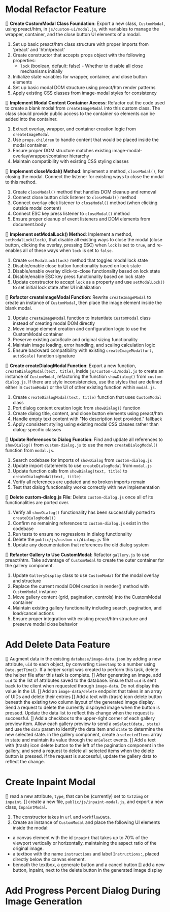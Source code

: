 # Modal Refactor Feature
[] **Create CustomModal Class Foundation**: Export a new class, `CustomModal`, using preact/htm, in `js/custom-ui/modal.js`, with variables to manage the wrapper, container, and the close button UI elements of a modal.
1. Set up basic preact/htm class structure with proper imports from 'preact' and 'htm/preact'
2. Create constructor that accepts props object with the following properties:
   - `lock` (boolean, default: false) - Whether to disable all close mechanisms initially
3. Initialize state variables for wrapper, container, and close button elements
4. Set up basic modal DOM structure using preact/htm render patterns
5. Apply existing CSS classes from image-modal styles for consistency

[] **Implement Modal Content Container Access**: Refactor out the code used to create a blank modal from `createImageModal` into this custom class. The class should provide public access to the container so elements can be added into the container.
1. Extract overlay, wrapper, and container creation logic from `createImageModal`
2. Use `props.children` to handle content that would be placed inside the modal container.
3. Ensure proper DOM structure matches existing image-modal-overlay/wrapper/container hierarchy
4. Maintain compatibility with existing CSS styling classes

[] **Implement closeModal() Method**: Implement a method, `closeModal()`, for closing the modal. Connect the listener for existing ways to close the modal to this method.
1. Create `closeModal()` method that handles DOM cleanup and removal
2. Connect close button click listener to `closeModal()` method
3. Connect overlay click listener to `closeModal()` method (when clicking outside modal content)
4. Connect ESC key press listener to `closeModal()` method
5. Ensure proper cleanup of event listeners and DOM elements from document.body

[] **Implement setModalLock() Method**: Implement a method, `setModalLock(lock)`, that disable all existing ways to close the modal (close button, clicking the overlay, pressing ESC) when `lock` is set to `true`, and re-enables all of these ways when `lock` is set to `false`.
1. Create `setModalLock(lock)` method that toggles modal lock state
2. Disable/enable close button functionality based on lock state
3. Disable/enable overlay click-to-close functionality based on lock state  
4. Disable/enable ESC key press functionality based on lock state
5. Update constructor to accept `lock` as a property and use `setModalLock()` to set initial lock state after UI initialization

[] **Refactor createImageModal Function**: Rewrite `createImageModal` to create an instance of `CustomModal`, then place the image element inside the blank modal.
1. Update `createImageModal` function to instantiate `CustomModal` class instead of creating modal DOM directly
2. Move image element creation and configuration logic to use the CustomModal container
3. Preserve existing autoScale and original sizing functionality
4. Maintain image loading, error handling, and scaling calculation logic
5. Ensure backward compatibility with existing `createImageModal(url, autoScale)` function signature

[] **Create createDialogModal Function**: Export a new function, `createDialogModal(text, title)`, inside `js/custom-ui/modal.js` to create an instance of `CustomModal`, refactoring the function `showDialog()` from `custom-dialog.js`. If there are style inconsistencies, use the styles that are defined either in `CustomModal` or the UI of other existing function within `modal.js`.
1. Create `createDialogModal(text, title)` function that uses `CustomModal` class
2. Port dialog content creation logic from `showDialog()` function
3. Create dialog title, content, and close button elements using preact/htm
4. Handle empty text content with "No description text provided." fallback
5. Apply consistent styling using existing modal CSS classes rather than dialog-specific classes

[] **Update References to Dialog Function**: Find and update all references to `showDialog()` from `custom-dialog.js` to use the new `createDialogModal()` function from `modal.js`.
1. Search codebase for imports of `showDialog` from `custom-dialog.js`
2. Update import statements to use `createDialogModal` from `modal.js`
3. Update function calls from `showDialog(text, title)` to `createDialogModal(text, title)`
4. Verify all references are updated and no broken imports remain
5. Test that dialog functionality works correctly with new implementation

[] **Delete custom-dialog.js File**: Delete `custom-dialog.js` once all of its functionalities are ported over.
1. Verify all `showDialog()` functionality has been successfully ported to `createDialogModal()`
2. Confirm no remaining references to `custom-dialog.js` exist in the codebase
3. Run tests to ensure no regressions in dialog functionality
4. Delete the `public/js/custom-ui/dialog.js` file
5. Update any documentation that references the old dialog system

[] **Refactor Gallery to Use CustomModal**: Refactor `gallery.js` to use preact/htm. Take advantage of `CustomModal` to create the outer container for the gallery component.
1. Update `GalleryDisplay` class to use `CustomModal` for the modal overlay and structure
2. Replace the current modal DOM creation in render() method with `CustomModal` instance
3. Move gallery content (grid, pagination, controls) into the CustomModal container
4. Maintain existing gallery functionality including search, pagination, and load/cancel actions
5. Ensure proper integration with existing preact/htm structure and preserve modal close behavior

# Add Delete Data Feature
[] Augment data in the existing `database/image-data.json` by adding a new attribute, `uid` to each object, by converting `timestamp` to a number using `Date.getTime()`. If a helper script was created to perform this task, delete the helper file after this task is complete.
[] After generating an image, add `uid` to the list of attributes saved to the database. Ensure that `uid` is sent back to the client when requested through `image-data`. Do not display this value in the UI.
[] Add an `image-data/delete` endpoint that takes in an array of UIDs and delete their entries 
[] Add a text with (trash) icon delete button beneath the existing two column layout of the generated image display. Send a request to delete the currently displayed image when the button is pressed. Update the data list to reflect this change when the request is successful.
[] Add a checkbox to the upper-right corner of each gallery preview item. Allow each gallery preview to send a `onSelect(data, state)` and use the `data` param to identify the data item and `state` to determine the new selected state. in the gallery component, create a `selectedItems` array in state and maintain its value through the `onSelect` events.
[] Add a text with (trash) icon delete button to the left of the pagination component in the gallery, and send a request to delete all selected items when the delete button is pressed. If the request is successful, update the gallery data to reflect the change.

# Create Inpaint Modal
[] read a new attribute, `type`, that can be (currently) set to `txt2img` or `inpaint`.
[] create a new file, `public/js/inpaint-modal.js`, and export a new class, `InpaintModal`.
1. The constructor takes in `url` and `workflowData`. 
2. Create an instance of `CustomModal` and place the following UI elements inside the modal:
  - a canvas element with the id `inpaint` that takes up to 70% of the viewport vertically or horizontally, maintaining the aspect ratio of the original image.
  - a textbox with the name `instructions` and label `Instructions:`, placed directly below the canvas element.
  - beneath the textbox, a generate button and a cancel button
[] add a new button, inpaint, next to the delete button in the generated image display

# Add Progress Percent Dialog During Image Generation